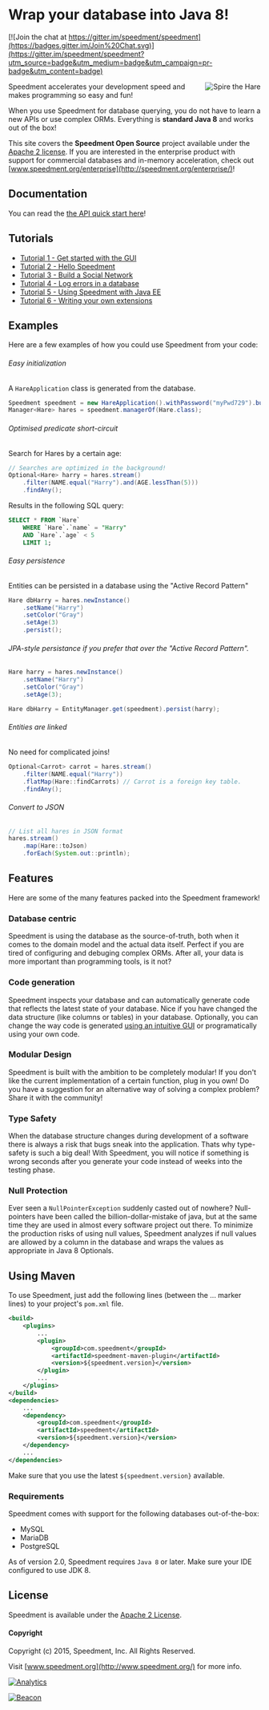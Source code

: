 Wrap your database into Java 8!
==========================================

[![Join the chat at https://gitter.im/speedment/speedment](https://badges.gitter.im/Join%20Chat.svg)](https://gitter.im/speedment/speedment?utm_source=badge&utm_medium=badge&utm_campaign=pr-badge&utm_content=badge)

<p>
<img src="https://raw.githubusercontent.com/speedment/speedment-resources/master/src/main/resources/logo/Speedhare_240x211.png" alt="Spire the Hare" title="Spire" align="right" /><span>Speedment accelerates your development speed and makes programming so easy and fun!</span>

When you use Speedment for database querying, you do not have to learn a new APIs or use complex ORMs. Everything is <strong>standard Java 8</strong> and works 
out of the box!
</p>

This site covers the <strong>Speedment Open Source</strong> project available under the [Apache 2 license](http://www.apache.org/licenses/LICENSE-2.0). If you are interested in the enterprise product with support for commercial databases and in-memory acceleration, check out [www.speedment.org/enterprise](http://speedment.org/enterprise/)!

Documentation
-------------
You can read the [the API quick start here](https://github.com/speedment/speedment/wiki/Speedment-API-Quick-Start)!

Tutorials
---------
* [Tutorial 1 - Get started with the GUI](https://github.com/speedment/speedment/wiki/Tutorial:-Get-started-with-the-GUI)
* [Tutorial 2 - Hello Speedment](https://github.com/speedment/speedment/wiki/Tutorial:-Hello-Speedment)
* [Tutorial 3 - Build a Social Network](https://github.com/speedment/speedment/wiki/Tutorial:-Build-a-Social-Network)
* [Tutorial 4 - Log errors in a database](https://github.com/speedment/speedment/wiki/Tutorial:-Log-errors-in-a-database)
* [Tutorial 5 - Using Speedment with Java EE](https://github.com/speedment/speedment/wiki/Tutorial:-Use-Speedment-with-Java-EE)
* [Tutorial 6 - Writing your own extensions](https://github.com/speedment/speedment/wiki/Tutorial:-Writing-your-own-extensions)

Examples
--------
Here are a few examples of how you could use Speedment from your code:

###### Easy initialization
A `HareApplication` class is generated from the database.
```java
Speedment speedment = new HareApplication().withPassword("myPwd729").build();
Manager<Hare> hares = speedment.managerOf(Hare.class);
```

###### Optimised predicate short-circuit
Search for Hares by a certain age:
```java
// Searches are optimized in the background!
Optional<Hare> harry = hares.stream()
    .filter(NAME.equal("Harry").and(AGE.lessThan(5)))
    .findAny();
```

Results in the following SQL query:
```sql
SELECT * FROM `Hare` 
    WHERE `Hare`.`name` = "Harry"
    AND `Hare`.`age` < 5
    LIMIT 1;
```

###### Easy persistence
Entities can be persisted in a database using the "Active Record Pattern"
```java
Hare dbHarry = hares.newInstance()
    .setName("Harry")
    .setColor("Gray")
    .setAge(3)
    .persist();
```

###### JPA-style persistance if you prefer that over the "Active Record Pattern".
```java
Hare harry = hares.newInstance()
    .setName("Harry")
    .setColor("Gray")
    .setAge(3);

Hare dbHarry = EntityManager.get(speedment).persist(harry);
```

###### Entities are linked
No need for complicated joins!
```java
Optional<Carrot> carrot = hares.stream()
    .filter(NAME.equal("Harry"))
    .flatMap(Hare::findCarrots) // Carrot is a foreign key table.
    .findAny();
```

###### Convert to JSON
```java
// List all hares in JSON format
hares.stream()
    .map(Hare::toJson)
    .forEach(System.out::println);
```

Features
--------
Here are some of the many features packed into the Speedment framework!

### Database centric
Speedment is using the database as the source-of-truth, both when it comes to the domain model and the actual data itself. Perfect if you are tired of configuring and debuging complex ORMs. After all, your data is more important than programming tools, is it not?

### Code generation
Speedment inspects your database and can automatically generate code that reflects the latest state of your database. Nice if you have changed the data structure (like columns or tables) in your database. Optionally, you can change the way code is generated [using an intuitive GUI](https://github.com/speedment/speedment/wiki/Tutorial:-Get-started-with-the-GUI) or programatically using your own code.

### Modular Design
Speedment is built with the ambition to be completely modular! If you don't like the current implementation of a certain function, plug in you own! Do you have a suggestion for an alternative way of solving a complex problem? Share it with the community!

### Type Safety
When the database structure changes during development of a software there is always a risk that bugs sneak into the application. Thats why type-safety is such a big deal! With Speedment, you will notice if something is wrong seconds after you generate your code instead of weeks into the testing phase.

### Null Protection
Ever seen a `NullPointerException` suddenly casted out of nowhere? Null-pointers have been called the billion-dollar-mistake of java, but at the same time they are used in almost every software project out there. To minimize the production risks of using null values, Speedment analyzes if null values are allowed by a column in the database and wraps the values as appropriate in Java 8 Optionals.


Using Maven
-----------
To use Speedment, just add the following lines (between the ... marker lines) to your project's `pom.xml` file.
```xml
<build>
    <plugins>
        ...
        <plugin>
            <groupId>com.speedment</groupId>
            <artifactId>speedment-maven-plugin</artifactId>
            <version>${speedment.version}</version>
        </plugin>
        ...
    </plugins>
</build>
<dependencies>
    ...
    <dependency>
        <groupId>com.speedment</groupId>
        <artifactId>speedment</artifactId>
        <version>${speedment.version}</version>
    </dependency>
    ...
</dependencies>
```

Make sure that you use the latest `${speedment.version}` available.


### Requirements
Speedment comes with support for the following databases out-of-the-box:
* MySQL
* MariaDB
* PostgreSQL

As of version 2.0, Speedment requires `Java 8` or later. Make sure your IDE configured to use JDK 8.

License
-------

Speedment is available under the [Apache 2 License](http://www.apache.org/licenses/LICENSE-2.0).


#### Copyright

Copyright (c) 2015, Speedment, Inc. All Rights Reserved.

Visit [www.speedment.org](http://www.speedment.org/) for more info.

[![Analytics](https://ga-beacon.appspot.com/UA-64937309-1/speedment/main)](https://github.com/igrigorik/ga-beacon)

[![Beacon](http://stat.speedment.com:8081/Beacon?site=GitHub&path=main)](https://some-site.com)
